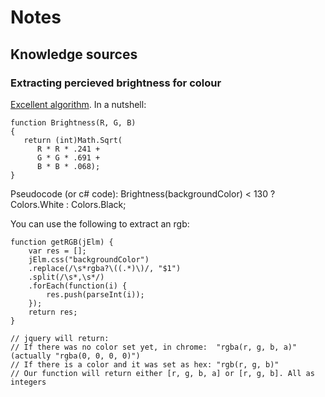 # Notes

## Knowledge sources

### Extracting percieved brightness for colour

[Excellent algorithm](http://www.nbdtech.com/Blog/archive/2008/04/27/Calculating-the-Perceived-Brightness-of-a-Color.aspx). In a nutshell:

```
function Brightness(R, G, B)
{
   return (int)Math.Sqrt(
      R * R * .241 + 
      G * G * .691 + 
      B * B * .068);
}
```

Pseudocode (or c# code): Brightness(backgroundColor) < 130 ? Colors.White : Colors.Black;



You can use the following to extract an rgb:
```
function getRGB(jElm) {
    var res = [];
    jElm.css("backgroundColor")
    .replace(/\s*rgba?\((.*)\)/, "$1")
    .split(/\s*,\s*/)
    .forEach(function(i) {
        res.push(parseInt(i));
    });
    return res;
}

// jquery will return:
// If there was no color set yet, in chrome:  "rgba(r, g, b, a)" (actually "rgba(0, 0, 0, 0)")
// If there is a color and it was set as hex: "rgb(r, g, b)"
// Our function will return either [r, g, b, a] or [r, g, b]. All as integers


```


